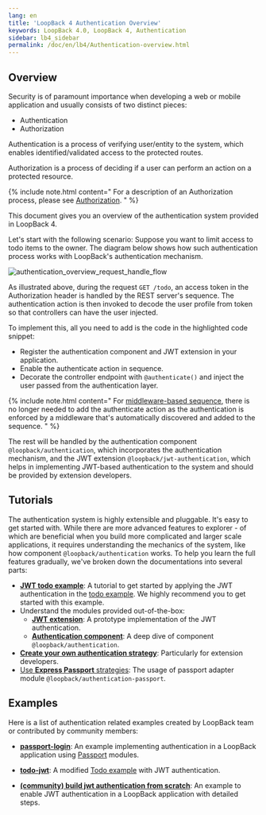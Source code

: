 ```yaml
---
lang: en
title: 'LoopBack 4 Authentication Overview'
keywords: LoopBack 4.0, LoopBack 4, Authentication
sidebar: lb4_sidebar
permalink: /doc/en/lb4/Authentication-overview.html
---
```


## Overview

Security is of paramount importance when developing a web or mobile application
and usually consists of two distinct pieces:

- Authentication
- Authorization

Authentication is a process of verifying user/entity to the system, which
enables identified/validated access to the protected routes.

Authorization is a process of deciding if a user can perform an action on a
protected resource.

{% include note.html content=" For a description of an Authorization process, please see [Authorization](Loopback-component-authorization.md). " %}

This document gives you an overview of the authentication system provided in
LoopBack 4.

Let's start with the following scenario: Suppose you want to limit access to
todo items to the owner. The diagram below shows how such authentication process
works with LoopBack's authentication mechanism.

![authentication_overview_request_handle_flow](./imgs/authentication/authentication-overview.png)

As illustrated above, during the request `GET /todo`, an access token in the
Authorization header is handled by the REST server's sequence. The
authentication action is then invoked to decode the user profile from token so
that controllers can have the user injected.

To implement this, all you need to add is the code in the highlighted code
snippet:

- Register the authentication component and JWT extension in your application.
- Enable the authenticate action in sequence.
- Decorate the controller endpoint with `@authenticate()` and inject the user
  passed from the authentication layer.

{% include note.html content="
For [middleware-based sequence](REST-middleware-sequence.md), there is no longer
needed to add the authenticate action as the authentication is enforced by a
middleware that's automatically discovered and added to the sequence.
" %}

The rest will be handled by the authentication component
`@loopback/authentication`, which incorporates the authentication mechanism, and
the JWT extension `@loopback/jwt-authentication`, which helps in implementing
JWT-based authentication to the system and should be provided by extension
developers.

## Tutorials

The authentication system is highly extensible and pluggable. It's easy to get
started with. While there are more advanced features to explorer - of which are
beneficial when you build more complicated and larger scale applications, it
requires understanding the mechanics of the system, like how component
`@loopback/authentication` works. To help you learn the full features gradually,
we've broken down the documentations into several parts:

- [**JWT todo example**](./tutorials/authentication/Authentication-Tutorial.md):
  A tutorial to get started by applying the JWT authentication in the
  [todo example](https://loopback.io/doc/en/lb4/todo-tutorial.html). We highly
  recommend you to get started with this example.
- Understand the modules provided out-of-the-box:
  - [**JWT extension**](JWT-authentication-extension.md): A prototype
    implementation of the JWT authentication.
  - [**Authentication component**](Loopback-component-authentication.md): A deep
    dive of component `@loopback/authentication`.
- [**Create your own authentication strategy**](Create-custom-authentication-strategy.md):
  Particularly for extension developers.
- [Use **Express Passport** strategies](Authentication-passport.md): The usage
  of passport adapter module `@loopback/authentication-passport`.

## Examples

Here is a list of authentication related examples created by LoopBack team or
contributed by community members:

- **[passport-login](https://github.com/strongloop/loopback-next/tree/master/examples/passport-login)**:
  An example implementing authentication in a LoopBack application using
  [Passport](https://github.com/jaredhanson/passport) modules.

- **[todo-jwt](https://github.com/strongloop/loopback-next/tree/master/examples/todo-jwt)**:
  A modified
  [Todo example](https://github.com/strongloop/loopback-next/tree/master/examples/todo)
  with JWT authentication.

- **[(community) build jwt authentication from scratch](https://github.com/HrithikMittal/Loopback4-auth)**:
  An example to enable JWT authentication in a LoopBack application with
  detailed steps.
